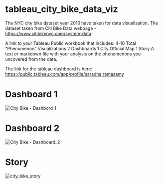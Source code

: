# tableau_city_bike_data_viz

The NYC city bike dataset year 2016 have taken for data visualisation. 
The dataset taken from  Citi Bike Data webpage - https://www.citibikenyc.com/system-data.

A link to your Tableau Public workbook that includes:
4-10 Total "Phenomenon" Visualizations
2 Dashboards
1 City Official Map
1 Story
A text or markdown file with your analysis on the phenomenons you uncovered from the data.

The link for the tableau dashboard is here:
https://public.tableau.com/app/profile/saradha.ramasamy

# Dashboard 1
![City Bike - Dashbord_1](https://user-images.githubusercontent.com/45721811/129307349-8f594846-8a67-45da-8e73-1de093709d00.png)

# Dashboard 2
![City Bike - Dashboard_2](https://user-images.githubusercontent.com/45721811/129307406-5ee4ca98-d3eb-45a5-aefb-49ad980f0e0d.png)

# Story
![city_bike_story](https://user-images.githubusercontent.com/45721811/129307525-312529e9-4b27-4b5c-88b6-68832734c470.png)







